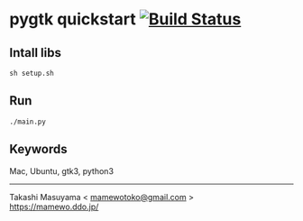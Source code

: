 pygtk quickstart [![Build Status](https://travis-ci.org/mamewotoko/pygtk_quickstart.svg?branch=master)](https://travis-ci.org/mamewotoko/pygtk_quickstart)
=================

Intall libs
----------

```
sh setup.sh
```

Run
----

```
./main.py
```

Keywords
--------
Mac, Ubuntu, gtk3, python3

-----
Takashi Masuyama < mamewotoko@gmail.com >  
https://mamewo.ddo.jp/
